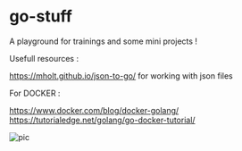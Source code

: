 # go-stuff


A playground for trainings and some mini projects ! 

Usefull resources : 

https://mholt.github.io/json-to-go/  for working with json files 

For DOCKER : 

https://www.docker.com/blog/docker-golang/ 
https://tutorialedge.net/golang/go-docker-tutorial/



![pic](https://files.virgool.io/upload/users/14114/posts/lqwhva3jm3qh/zvpmsrcjkgug.png)
